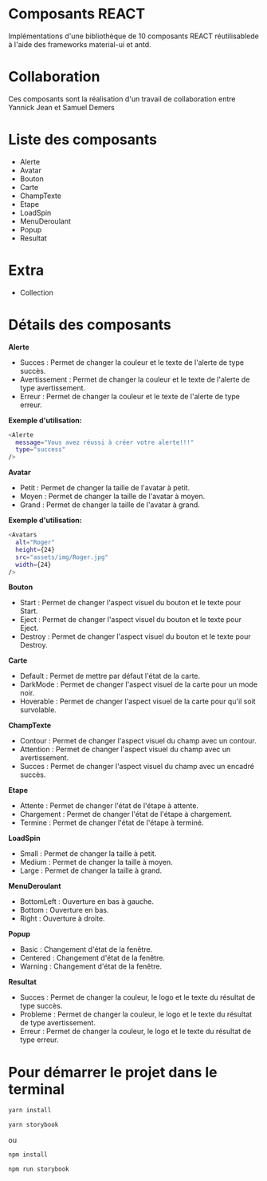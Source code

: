 # Composants REACT 

Implémentations d'une bibliothèque de 10 composants REACT réutilisablede à l'aide des frameworks material-ui et antd.

# Collaboration

Ces composants sont la réalisation d'un travail de collaboration entre Yannick Jean et Samuel Demers

# Liste des composants
* Alerte
* Avatar
* Bouton
* Carte
* ChampTexte
* Etape
* LoadSpin
* MenuDeroulant
* Popup
* Resultat

# Extra
* Collection

# Détails des composants 

**Alerte**
* Succes : Permet de changer la couleur et le texte de l'alerte de type succès.
* Avertissement : Permet de changer la couleur et le texte de l'alerte de type avertissement.
* Erreur : Permet de changer la couleur et le texte de l'alerte de type erreur.

**Exemple d'utilisation:**
```sh
<Alerte
  message="Vous avez réussi à créer votre alerte!!!"
  type="success"
/>
```

**Avatar**
* Petit : Permet de changer la taille de l'avatar à petit.
* Moyen : Permet de changer la taille de l'avatar à moyen.
* Grand : Permet de changer la taille de l'avatar à grand.

**Exemple d'utilisation:**
```sh
<Avatars
  alt="Roger"
  height={24}
  src="assets/img/Roger.jpg"
  width={24}
/>
```

**Bouton**
* Start : Permet de changer l'aspect visuel du bouton et le texte pour Start.
* Eject : Permet de changer l'aspect visuel du bouton et le texte pour Eject.
* Destroy  : Permet de changer l'aspect visuel du bouton et le texte pour Destroy.

**Carte**
* Default : Permet de mettre par défaut l'état de la carte.
* DarkMode : Permet de changer l'aspect visuel de la carte pour un mode noir.
* Hoverable : Permet de changer l'aspect visuel de la carte pour qu'il soit survolable.

**ChampTexte**
* Contour : Permet de changer l'aspect visuel du champ avec un contour. 
* Attention : Permet de changer l'aspect visuel du champ avec un avertissement. 
* Succes  : Permet de changer l'aspect visuel du champ avec un encadré succès. 

**Etape**
* Attente : Permet de changer l'état de l'étape à attente.
* Chargement : Permet de changer l'état de l'étape à chargement.
* Termine : Permet de changer l'état de l'étape à terminé.

**LoadSpin**
* Small : Permet de changer la taille à petit.
* Medium : Permet de changer la taille à moyen.
* Large : Permet de changer la taille à grand.

**MenuDeroulant**
* BottomLeft : Ouverture en bas à gauche.
* Bottom : Ouverture en bas.
* Right : Ouverture à droite.

**Popup**
* Basic : Changement d'état de la fenêtre. 
* Centered : Changement d'état de la fenêtre. 
* Warning : Changement d'état de la fenêtre. 

**Resultat**
* Succes : Permet de changer la couleur, le logo et le texte du résultat de type succès.
* Probleme : Permet de changer la couleur, le logo et le texte du résultat de type avertissement.
* Erreur : Permet de changer la couleur, le logo et le texte du résultat de type erreur.

# Pour démarrer le projet dans le terminal

```sh
yarn install
```
```sh
yarn storybook
```
ou
```sh
npm install
```
```sh
npm run storybook
```
